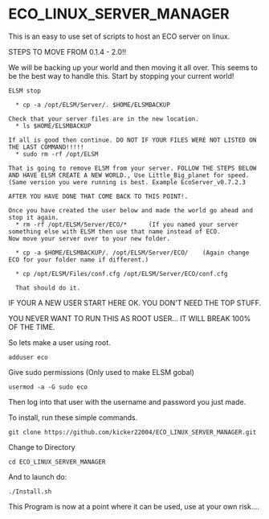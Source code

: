 # ECO_LINUX_SERVER_MANAGER
This is an easy to use set of scripts to host an ECO server on linux.

STEPS TO MOVE FROM 0.1.4 - 2.0!!
 
 We will be backing up your world and then moving it all over. This seems to be the best way to handle this.
 Start by stopping your current world!
 
 `ELSM stop`
 
      * cp -a /opt/ELSM/Server/. $HOME/ELSMBACKUP
      
    Check that your server files are in the new location.
      * ls $HOME/ELSMBACKUP
      
    If all is good then continue. DO NOT IF YOUR FILES WERE NOT LISTED ON THE LAST COMMAND!!!!!
      * sudo rm -rf /opt/ELSM
    
    That is going to remove ELSM from your server. FOLLOW THE STEPS BELOW AND HAVE ELSM CREATE A NEW WORLD., Use Little_Big_planet for speed.(Same version you were running is best. Example EcoServer_v0.7.2.3
    
    AFTER YOU HAVE DONE THAT COME BACK TO THIS POINT!.
    
    Once you have created the user below and made the world go ahead and stop it again.
      * rm -rf /opt/ELSM/Server/ECO/*      (If you named your server something else with ELSM then use that name instead of ECO.
    Now move your server over to your new folder.
      
      * cp -a $HOME/ELSMBACKUP/. /opt/ELSM/Server/ECO/    (Again change ECO for your folder name if different.)
      
      * cp /opt/ELSM/Files/conf.cfg /opt/ELSM/Server/ECO/conf.cfg
      
      That should do it.
      
      
      
      
      
IF YOUR A NEW USER START HERE OK. YOU DON'T NEED THE TOP STUFF.

YOU NEVER WANT TO RUN THIS AS ROOT USER... IT WILL BREAK 100% OF THE TIME.

So lets make a user using root.

`adduser eco`

Give sudo permissions (Only used to make ELSM gobal)

`usermod -a -G sudo eco`

Then log into that user with the username and password you just made.

To install, run these simple commands.

`git clone https://github.com/kicker22004/ECO_LINUX_SERVER_MANAGER.git`

Change to Directory

`cd ECO_LINUX_SERVER_MANAGER`

And to launch do:

`./Install.sh`

This Program is now at a point where it can be used, use at your own risk....
